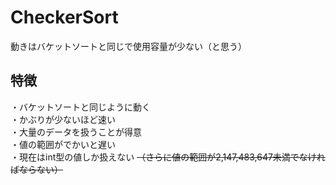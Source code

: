 # CheckerSort
動きはバケットソートと同じで使用容量が少ない（と思う）

## 特徴
・バケットソートと同じように動く  
・かぶりが少ないほど速い  
・大量のデータを扱うことが得意  
・値の範囲がでかいと遅い  
・現在はint型の値しか扱えない ~~（さらに値の範囲が2,147,483,647未満でなければならない）~~

